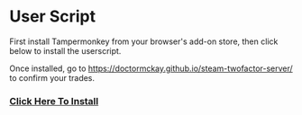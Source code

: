 # User Script

First install Tampermonkey from your browser's add-on store, then click below to install the userscript.

Once installed, go to https://doctormckay.github.io/steam-twofactor-server/ to confirm your trades.

### [Click Here To Install](https://github.com/DoctorMcKay/steam-twofactor-server/raw/master/userscript/Steam_Community_Mobile_Trade_Confirmations.user.js)